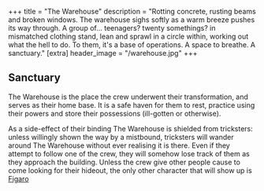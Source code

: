 +++
title = "The Warehouse"
description = "Rotting concrete, rusting beams and broken windows. The warehouse sighs softly as a warm breeze pushes its way through. A group of... teenagers? twenty somethings? in mismatched clothing stand, lean and sprawl in a circle within, working out what the hell to do. To them, it's a base of operations. A space to breathe. A sanctuary."
[extra]
header_image = "/warehouse.jpg"
+++

## Sanctuary

The Warehouse is the place the crew underwent their transformation, and serves as their home base. It is a safe haven for them to rest, practice using their powers and store their possessions (ill-gotten or otherwise).

As a side-effect of their binding The Warehouse is shielded from tricksters: unless willingly shown the way by a mistbound, tricksters will wander around The Warehouse without ever realising it is there. Even if they attempt to follow one of the crew, they will somehow lose track of them as they approach the building. Unless the crew give other people cause to come looking for their hideout, the only other character that will show up is [Figaro](/characters/figaro)
